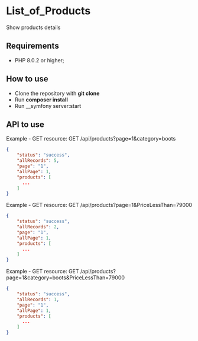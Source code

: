 # List_of_Products

Show products details

Requirements
------------

  * PHP 8.0.2 or higher;
  
How to use
------------

- Clone the repository with __git clone__
- Run __composer install__
- Run __symfony server:start

API to use
------------

Example - GET resource: GET /api/products?page=1&category=boots
```json
{
    "status": "success",
    "allRecords": 5,
    "page": "1",
    "allPage": 1,
    "products": [
      ...
    ]
}
``` 

Example - GET resource: GET /api/products?page=1&PriceLessThan=79000
```json
{
    "status": "success",
    "allRecords": 2,
    "page": "1",
    "allPage": 1,
    "products": [
      ...
    ]
}
``` 

Example - GET resource: GET /api/products?page=1&category=boots&PriceLessThan=79000
```json
{
    "status": "success",
    "allRecords": 1,
    "page": "1",
    "allPage": 1,
    "products": [
      ...
    ]
}
